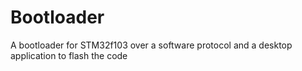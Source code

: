 # Bootloader
A bootloader for STM32f103 over a software protocol and a desktop application to flash the code
